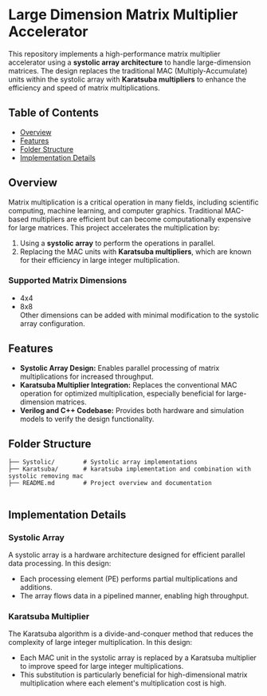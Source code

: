 # Large Dimension Matrix Multiplier Accelerator

This repository implements a high-performance matrix multiplier accelerator using a **systolic array architecture** to handle large-dimension matrices. The design replaces the traditional MAC (Multiply-Accumulate) units within the systolic array with **Karatsuba multipliers** to enhance the efficiency and speed of matrix multiplications.

## Table of Contents
- [Overview](#overview)
- [Features](#features)
- [Folder Structure](#folder-structure)
- [Implementation Details](#implementation-details)

## Overview
Matrix multiplication is a critical operation in many fields, including scientific computing, machine learning, and computer graphics. Traditional MAC-based multipliers are efficient but can become computationally expensive for large matrices. This project accelerates the multiplication by:
1. Using a **systolic array** to perform the operations in parallel.
2. Replacing the MAC units with **Karatsuba multipliers**, which are known for their efficiency in large integer multiplication.

### Supported Matrix Dimensions
- 4x4
- 8x8  
Other dimensions can be added with minimal modification to the systolic array configuration.

## Features
- **Systolic Array Design:** Enables parallel processing of matrix multiplications for increased throughput.
- **Karatsuba Multiplier Integration:** Replaces the conventional MAC operation for optimized multiplication, especially beneficial for large-dimension matrices.
- **Verilog and C++ Codebase:** Provides both hardware and simulation models to verify the design functionality.
  
## Folder Structure
```plaintext
├── Systolic/        # Systolic array implementations
├── Karatsuba/       # karatsuba implementation and combination with systolic removing mac
├── README.md        # Project overview and documentation
          
```


## Implementation Details
### Systolic Array
A systolic array is a hardware architecture designed for efficient parallel data processing. In this design:
- Each processing element (PE) performs partial multiplications and additions.
- The array flows data in a pipelined manner, enabling high throughput.

### Karatsuba Multiplier
The Karatsuba algorithm is a divide-and-conquer method that reduces the complexity of large integer multiplication. In this design:
- Each MAC unit in the systolic array is replaced by a Karatsuba multiplier to improve speed for large integer multiplications.
- This substitution is particularly beneficial for high-dimensional matrix multiplication where each element's multiplication cost is high.
